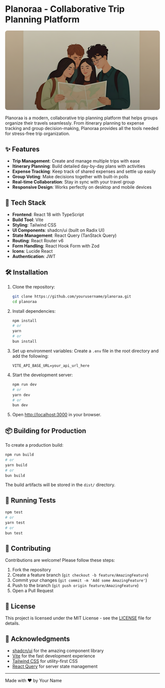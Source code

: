 # Planoraa - Collaborative Trip Planning Platform

![Planoraa Banner](./public/hero-image.png)

Planoraa is a modern, collaborative trip planning platform that helps groups organize their travels seamlessly. From itinerary planning to expense tracking and group decision-making, Planoraa provides all the tools needed for stress-free trip organization.

## ✨ Features

- **Trip Management**: Create and manage multiple trips with ease
- **Itinerary Planning**: Build detailed day-by-day plans with activities
- **Expense Tracking**: Keep track of shared expenses and settle up easily
- **Group Voting**: Make decisions together with built-in polls
- **Real-time Collaboration**: Stay in sync with your travel group
- **Responsive Design**: Works perfectly on desktop and mobile devices

## 🚀 Tech Stack

- **Frontend**: React 18 with TypeScript
- **Build Tool**: Vite
- **Styling**: Tailwind CSS
- **UI Components**: shadcn/ui (built on Radix UI)
- **State Management**: React Query (TanStack Query)
- **Routing**: React Router v6
- **Form Handling**: React Hook Form with Zod
- **Icons**: Lucide React
- **Authentication**: JWT

## 🛠️ Installation

1. Clone the repository:
   ```bash
   git clone https://github.com/yourusername/planoraa.git
   cd planoraa
   ```

2. Install dependencies:
   ```bash
   npm install
   # or
   yarn
   # or
   bun install
   ```

3. Set up environment variables:
   Create a `.env` file in the root directory and add the following:
   ```env
   VITE_API_BASE_URL=your_api_url_here
   ```

4. Start the development server:
   ```bash
   npm run dev
   # or
   yarn dev
   # or
   bun dev
   ```

5. Open [http://localhost:3000](http://localhost:3000) in your browser.

## 📦 Building for Production

To create a production build:

```bash
npm run build
# or
yarn build
# or
bun build
```

The build artifacts will be stored in the `dist/` directory.

## 🧪 Running Tests

```bash
npm test
# or
yarn test
# or
bun test
```

## 🤝 Contributing

Contributions are welcome! Please follow these steps:

1. Fork the repository
2. Create a feature branch (`git checkout -b feature/AmazingFeature`)
3. Commit your changes (`git commit -m 'Add some AmazingFeature'`)
4. Push to the branch (`git push origin feature/AmazingFeature`)
5. Open a Pull Request

## 📄 License

This project is licensed under the MIT License - see the [LICENSE](LICENSE) file for details.

## 🙏 Acknowledgments

- [shadcn/ui](https://ui.shadcn.com/) for the amazing component library
- [Vite](https://vitejs.dev/) for the fast development experience
- [Tailwind CSS](https://tailwindcss.com/) for utility-first CSS
- [React Query](https://tanstack.com/query) for server state management

---

Made with ❤️ by Your Name